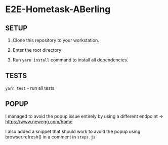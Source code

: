 # E2E-Hometask-ABerling

## SETUP


1. Clone this repository to your workstation.  

2. Enter the root directory

3. Run `yarn install` command to install all dependencies.  


## TESTS


`yarn test` -  run all tests


## POPUP

I managed to avoid the popup issue entirely by using a different endpoint 
 -> https://www.newegg.com/home

I also added a snippet that should work to avoid the popup using browser.refresh() in a comment in `steps.js`